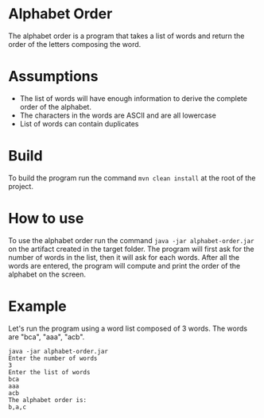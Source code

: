 # Alphabet Order

The alphabet order is a program that takes a list of words and return the order of the letters composing the word.

# Assumptions

- The list of words will have enough information to derive the complete order of the alphabet.
- The characters in the words are ASCII and are all lowercase
- List of words can contain duplicates

# Build

To build the program run the command `mvn clean install` at the root of the project.

# How to use

To use the alphabet order run the command `java -jar alphabet-order.jar` on the artifact created in the target folder.
The program will first ask for the number of words in the list, then it will ask for each words. After all the words are entered, the program will compute and print the order of the alphabet on the screen.

# Example

Let's run the program using a word list composed of 3 words. The words are "bca", "aaa", "acb".

```
java -jar alphabet-order.jar
Enter the number of words
3
Enter the list of words
bca
aaa
acb
The alphabet order is:
b,a,c
```
